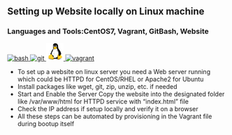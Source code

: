 <h2>Setting up Website locally on Linux machine</h2>
<h3 align="left">Languages and Tools:CentOS7, Vagrant, GitBash, Website</h3>
<p align="left">
  <a href="https://www.gnu.org/software/bash/" target="_blank" rel="noreferrer">
    <img
      src="https://www.vectorlogo.zone/logos/gnu_bash/gnu_bash-icon.svg"
      alt="bash"
      width="40"
      height="40"
    />
  </a>
  <a href="https://git-scm.com/" target="_blank" rel="noreferrer">
    <img
      src="https://www.vectorlogo.zone/logos/git-scm/git-scm-icon.svg"
      alt="git"
      width="40"
      height="40"
    />
  </a>
  <a href="https://www.linux.org/" target="_blank" rel="noreferrer">
    <img
      src="https://raw.githubusercontent.com/devicons/devicon/master/icons/linux/linux-original.svg"
      alt="linux"
      width="40"
      height="40"
    />
  </a>
  <a href="https://www.vagrantup.com/" target="_blank" rel="noreferrer">
    <img
      src="https://www.vectorlogo.zone/logos/vagrantup/vagrantup-icon.svg"
      alt="vagrant"
      width="40"
      height="40"
    />
  </a>
</p>
<ul>
  <li>To set up a website on linux server you need a Web server running which could be
    HTTPD for CentOS/RHEL or Apache2 for Ubuntu</li>
    <li>Install packages like wget, git,
        zip, unzip, etc. if needed</li>
        <li>Start and Enable the Server Copy the website into the
            designated folder like /var/www/html for HTTPD service with “index.html” file</li>
            <li>Check the IP address if setup locally and verify it on a browser</li>
            <li>All these steps
                can be automated by provisioning in the Vagrant file during bootup itself</li>
</ul>
